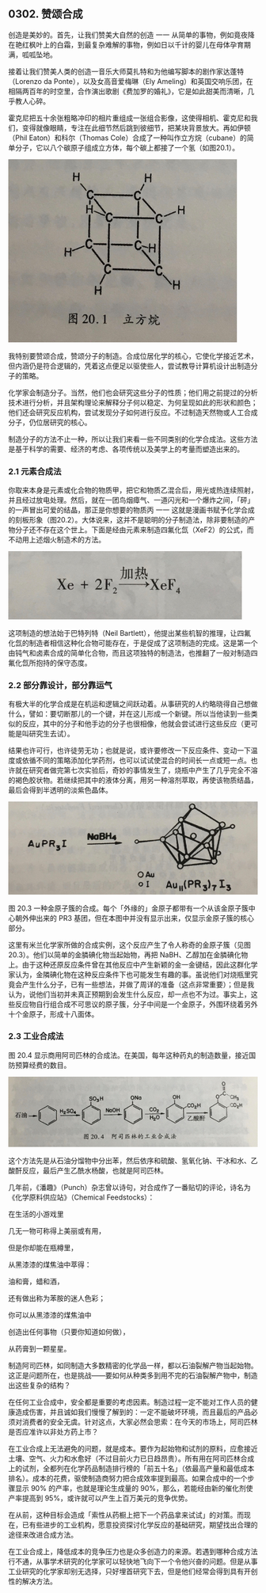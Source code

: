 ## 0302. 赞颂合成

创造是美妙的。首先，让我们赞美大自然的创造 一一 从简单的事物，例如竟夜降在艳红枫叶上的白霜，到最复杂难解的事物，例如日以千计的婴儿在母体孕育期满，呱呱坠地。

接着让我们赞美人类的创造一音乐大师莫扎特和为他编写脚本的剧作家达蓬特（Lorenzo da Ponte），以及女高音爱梅琳（Ely Ameling）和英国交响乐团，在相隔两百年的时空里，合作演出歌剧《费加罗的婚礼》，它是如此甜美而清晰，几乎教人心碎。

霍克尼把五十余张粗略冲印的相片重组成一张组合影像，这使得相机、霍克尼和我们，变得就像眼睛，专注在此细节然后跳到彼细节，把某块背景放大。再如伊顿（Phil Eaton）和科尔（Thomas Cole）合成了一种叫作立方烷（cubane）的简单分子，它以八个碳原子组成立方体，每个碳上都接了一个氢（如图20.1）。

![](./res/2019450.PNG)

我特别要赞颂合成，赞颂分子的制造。合成位居化学的核心，它使化学接近艺术，但内涵仍是符合逻辑的，凭着这点便足以驱使些人，尝试教导计算机设计出制造分子的策略。

化学家会制造分子。当然，他们也会研究这些分子的性质；他们用之前提过的分析技术进行分析，并且架构理论来解释分子何以稳定、为何呈现如此的形状和颜色；他们还会研究反应机构，尝试发现分子如何进行反应。不过制造天然物或人工合成分子，仍位居研究的核心。

制造分子的方法不止一种，所以让我们来看一些不同类别的化学合成法。这些方法是基于科学的需要、经济的考虑、各项传统以及美学上的考量而塑造出来的。

### 2.1 元素合成法

你取来本身是元素或化合物的物质甲，把它和物质乙混合后，用光或热连续照射，并且经过放电处理。然后，就在一团鸟烟瘴气、一道闪光和一个爆炸之间，「砰」的一声冒出可爱的结晶，那正是你想要的物质丙 一一 这就是漫画书赋予化学合成的刻板形象（图20.2）。大体说来，这并不是聪明的分子制造法，除非要制造的产物分子还不存在这个世上。下面是经由元素来制造四氟化氙（XeF2）的公式，而不动用上述烟火制造术的方法。

![](./res/2019451.PNG)

这项制造的想法始于巴特列特（Neil Bartlett），他提出某些机智的推理，让四氟化氙的制造者相信这种化合物可能存在，于是促成了这项制造的完成。这是第一个由钝气和卤素合成的简单化合物，而且这项独特的制造法，也推翻了一般对制造四氟化氙所抱持的保守态度。

### 2.2 部分靠设计，部分靠运气

有极大半的化学合成是在机运和逻辑之间跃动着。从事研究的人约略晓得自己想做什么，譬如：要切断那儿的一个键，并在这儿形成一个新键。所以当他读到一些类似的反应，其中的分子和他手边的分子也很相像，他就会尝试进行这些反应（更可能是叫研究生去试）。

结果也许可行，也许徒劳无功；也就是说，或许要修改一下反应条件、变动一下温度或依循不同的策略添加化学药剂，也可以试试使混合的时间长一点或短一点。也许就在研究者做完第七次实验后，奇妙的事情发生了，烧瓶中产生了几乎完全不溶的褐色胶状物。若继续把其中的液体分离，用另一种溶剂萃取，再使该物质结晶，最后会得到半透明的淡紫色晶体。

![](./res/2019452.PNG)

图 20.3 一种金原子簇的合成。每个「外缘的」金原子都带有一个从该金原子簇中心朝外伸出来的 PR3 基团，但在本图中并没有显示出来，仅显示金原子簇的核心部分。

这里有米兰化学家所做的合成实例，这个反应产生了令人称奇的金原子簇（见图20.3）。他们以简单的金膦碘化物当起始物，再把 NaBH、乙醇加在金膦碘化物上。由于这种还原反应条件曾在其他反应中产生新颖的金一金键结，因此这群化学家认为，金隣碘化物在这种反应条件下也可能发生有趣的事。虽说他们对烧瓶里究竟会产生什么分子，已有一些想法，并做了周详的准备（这点非常重要）；但是我认为，说他们当初并未真正预期到会发生什么反应，却一点也不为过。事实上，这些反应物自行组合成不可思议的原子簇，分子中间是一个金原子，外围环绕着另外十个金原子，形成十八面体。

### 2.3 工业合成法

图 20.4 显示商用阿司匹林的合成法。在美国，每年这种药丸的制造数量，接近国防预算经费的数目。

![](./res/2019453.PNG)

这个方法先是从石油分馏物中分出苯，然后依序和硫酸、氢氧化钠、干冰和水、乙酸酐反应，最后产生乙酰水杨酸，也就是阿司匹林。

几年前，《潘趣》（Punch）杂志曾以诗句，对合成作了一番贴切的评论，诗名为《化学原料供应站》（Chemical Feedstocks）：

在生活的小游戏里

几无一物可称得上美丽或有用，

但是你却能在瓶樽里，

从黑漆漆的煤焦油中萃得：

油和膏，蜡和酒，

还有做出称为苯胺的迷人色彩；

你可以从黑漆漆的煤焦油中

创造出任何事物（只要你知道如何做），

从药膏到一颗星星。

制造阿司匹林，如同制造大多数精密的化学品一样，都以石油裂解产物当起始物。这正是问题所在，也是挑战——要如何从种类多到用不完的石油裂解产物中，制造出这些复杂的结构？

在任何工业合成中，安全都是重要的考虑因素。制造过程一定不能对工作人员的健康造成伤害，并且诚如我们慢慢了解到的：一定不能破坏环境，而且最后的产品必须对消费者的安全无虞。针对这点，大家必然会思索：在今天的市场上，阿司匹林是否应准许以非处方药上市？

在工业合成上无法避免的问题，就是成本。要作为起始物和试剂的原料，应愈接近土壤、空气、火力和水愈好（不过目前火力已日趋昂贵）。所有用在阿司匹林合成上的试剂，全都列在化学药品制造排行榜的「前五十名」（依最高产量和最低成本排名）。成本的花费，驱使制造商努力把合成效率提到最高。如果合成中的一个步骤显示 90% 的产率，也就是理论生成量的 90%，那么，若能经由新的催化剂使产率提高到 95%，或许就可以产生上百万美元的竞争优势。

在从前，这种目标会造成「索性从药橱上把下一个药品拿来试试」的对策。而现在，已有些进步的工业机构，愿意投资探讨化学反应的基础研究，期望找出合理的途径来改进合成方法。

在工业合成上，降低成本的竞争压力也是众多创造力的来源。若遇到哪种合成方法行不通，从事学术研究的化学家可以轻快地飞向下一个令他兴奋的问题。但是从事工业研究的化学家却别无选择，只好埋首研究下去，但是他们经常会得到具有开创性的解决方法。